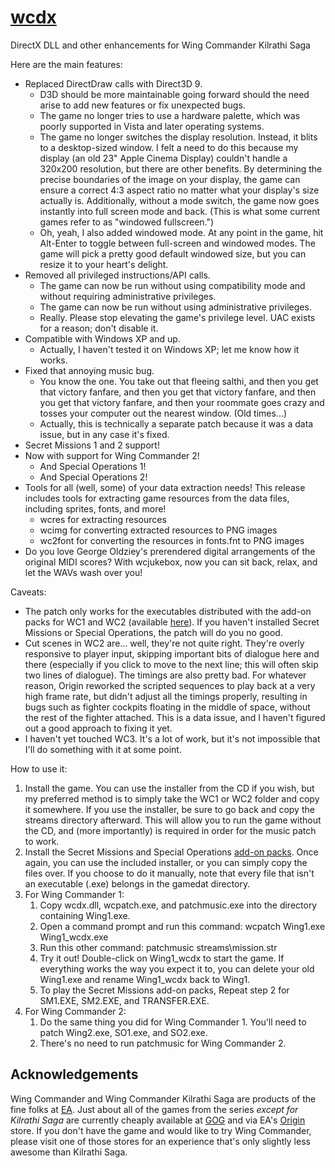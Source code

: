 [wcdx](https://github.com/Bekenn/wcdx)
======================================

DirectX DLL and other enhancements for Wing Commander Kilrathi Saga

Here are the main features:

* Replaced DirectDraw calls with Direct3D 9.
    * D3D should be more maintainable going forward should the need arise to add new features or fix unexpected bugs.
    * The game no longer tries to use a hardware palette, which was poorly supported in Vista and later operating systems.
    * The game no longer switches the display resolution.  Instead, it blits to a desktop-sized window.  I felt a need to do this because my display (an old 23" Apple Cinema Display) couldn't handle a 320x200 resolution, but there are other benefits.  By determining the precise boundaries of the image on your display, the game can ensure a correct 4:3 aspect ratio no matter what your display's size actually is.  Additionally, without a mode switch, the game now goes instantly into full screen mode and back.  (This is what some current games refer to as "windowed fullscreen.")
    * Oh, yeah, I also added windowed mode.  At any point in the game, hit Alt-Enter to toggle between full-screen and windowed modes.  The game will pick a pretty good default windowed size, but you can resize it to your heart's delight.
* Removed all privileged instructions/API calls.
    * The game can now be run without using compatibility mode and without requiring administrative privileges.
    * The game can now be run without using administrative privileges.
    * Really.  Please stop elevating the game's privilege level.  UAC exists for a reason; don't disable it.
* Compatible with Windows XP and up.
    * Actually, I haven't tested it on Windows XP; let me know how it works.
* Fixed that annoying music bug.
    * You know the one.  You take out that fleeing salthi, and then you get that victory fanfare, and then you get that victory fanfare, and then you get that victory fanfare, and then your roommate goes crazy and tosses your computer out the nearest window.  (Old times...)
    * Actually, this is technically a separate patch because it was a data issue, but in any case it's fixed.
* Secret Missions 1 and 2 support!
* Now with support for Wing Commander 2!
    * And Special Operations 1!
    * And Special Operations 2!
* Tools for all (well, some) of your data extraction needs!  This release includes tools for extracting game resources from the data files, including sprites, fonts, and more!
    * wcres for extracting resources
    * wcimg for converting extracted resources to PNG images
    * wc2font for converting the resources in fonts.fnt to PNG images
* Do you love George Oldziey's prerendered digital arrangements of the original MIDI scores?  With wcjukebox, now you can sit back, relax, and let the WAVs wash over you!

Caveats:

* The patch only works for the executables distributed with the add-on packs for WC1 and WC2 (available [here][1]).  If you haven't installed Secret Missions or Special Operations, the patch will do you no good.
* Cut scenes in WC2 are... well, they're not quite right.  They're overly responsive to player input, skipping important bits of dialogue here and there (especially if you click to move to the next line; this will often skip two lines of dialogue).  The timings are also pretty bad.  For whatever reason, Origin reworked the scripted sequences to play back at a very high frame rate, but didn't adjust all the timings properly, resulting in bugs such as fighter cockpits floating in the middle of space, without the rest of the fighter attached.  This is a data issue, and I haven't figured out a good approach to fixing it yet.
* I haven't yet touched WC3.  It's a lot of work, but it's not impossible that I'll do something with it at some point.

How to use it:

1.  Install the game.  You can use the installer from the CD if you wish, but my preferred method is to simply take the WC1 or WC2 folder and copy it somewhere.  If you use the installer, be sure to go back and copy the streams directory afterward.  This will allow you to run the game without the CD, and (more importantly) is required in order for the music patch to work.
2.  Install the Secret Missions and Special Operations [add-on packs][1].  Once again, you can use the included installer, or you can simply copy the files over.  If you choose to do it manually, note that every file that isn't an executable (.exe) belongs in the gamedat directory.
3.  For Wing Commander 1:
    1.  Copy wcdx.dll, wcpatch.exe, and patchmusic.exe into the directory containing Wing1.exe.
    2.  Open a command prompt and run this command: wcpatch Wing1.exe Wing1_wcdx.exe
    3.  Run this other command: patchmusic streams\mission.str
    4.  Try it out!  Double-click on Wing1_wcdx to start the game.  If everything works the way you expect it to, you can delete your old Wing1.exe and rename Wing1_wcdx back to Wing1.
    5.  To play the Secret Missions add-on packs, Repeat step 2 for SM1.EXE, SM2.EXE, and TRANSFER.EXE.
4.  For Wing Commander 2:
    1.  Do the same thing you did for Wing Commander 1.  You'll need to patch Wing2.exe, SO1.exe, and SO2.exe.
    2.  There's no need to run patchmusic for Wing Commander 2.

Acknowledgements
----------------

Wing Commander and Wing Commander Kilrathi Saga are products of the fine folks at [EA](http://www.ea.com/).  Just about all of the games from the series _except for Kilrathi Saga_ are currently cheaply available at [GOG](http://www.gog.com/) and via EA's [Origin](http://www.origin.com/) store.  If you don't have the game and would like to try Wing Commander, please visit one of those stores for an experience that's only slightly less awesome than Kilrathi Saga.

[1]: http://www.wcnews.com/wcpedia/Category:Downloads#Wing_Commander
